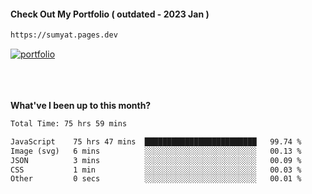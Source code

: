 #### Check Out My Portfolio ( outdated - 2023 Jan ) 
````bash
https://sumyat.pages.dev
````

<a href='https://sumyat.pages.dev/'>
    <img src='https://github.com/sumyat-aung/sumyat-aung/assets/108873224/c9b4f2be-c585-4dd3-84e1-692c3854a6d8' alt='portfolio' align='center' />
</a>


<br />
<br />


<br />
<br />

**What've I been up to this month?**

<!--START_SECTION:waka-->

```txt
Total Time: 75 hrs 59 mins

JavaScript    75 hrs 47 mins  █████████████████████████   99.74 %
Image (svg)   6 mins          ░░░░░░░░░░░░░░░░░░░░░░░░░   00.13 %
JSON          3 mins          ░░░░░░░░░░░░░░░░░░░░░░░░░   00.09 %
CSS           1 min           ░░░░░░░░░░░░░░░░░░░░░░░░░   00.03 %
Other         0 secs          ░░░░░░░░░░░░░░░░░░░░░░░░░   00.01 %
```

<!--END_SECTION:waka-->




